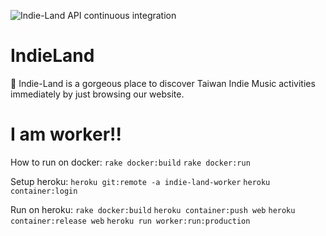 ![Indie-Land API continuous integration](https://github.com/Lobarbon/Indie-Land-api/workflows/API%20continuous%20integration/badge.svg?branch=master)
# IndieLand
🍺 Indie-Land is a gorgeous place to discover Taiwan Indie Music activities immediately by just browsing our website. 

# I am worker!!
How to run on docker:
    `rake docker:build`
    `rake docker:run`

Setup heroku:
    `heroku git:remote -a indie-land-worker`
    `heroku container:login`

Run on heroku:
    `rake docker:build`
    `heroku container:push web`
    `heroku container:release web`
    `heroku run worker:run:production`

[Ruby]: https://www.ruby-lang.org/en/
[Bootstrap]: https://getbootstrap.com/
[http://localhost:9292]: http://localhost:9292
[Indie-Land]: https://github.com/Lobarbon/Indie-Land.git
[ER-Diagram]: https://github.com/Lobarbon/Indie-Land/blob/database/png/ER_Diagram.png
